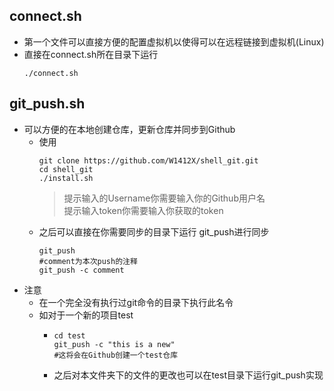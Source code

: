 ## connect.sh
- 第一个文件可以直接方便的配置虚拟机以使得可以在远程链接到虚拟机(Linux)
- 直接在connect.sh所在目录下运行
  ```shell
  ./connect.sh
  ```
## git_push.sh
- 可以方便的在本地创建仓库，更新仓库并同步到Github
    - 使用
      ```shell
      git clone https://github.com/W1412X/shell_git.git  
      cd shell_git  
      ./install.sh  
      ```
      > 提示输入的Username你需要输入你的Github用户名  
      提示输入token你需要输入你获取的token
    - 之后可以直接在你需要同步的目录下运行 git_push进行同步
      ```shell
      git_push
      #comment为本次push的注释
      git_push -c comment
      ```
- 注意
  - 在一个完全没有执行过git命令的目录下执行此名令
  - 如对于一个新的项目test
    - ```shell
      cd test
      git_push -c "this is a new"
      #这将会在Github创建一个test仓库
      ```
    -  之后对本文件夹下的文件的更改也可以在test目录下运行git_push实现